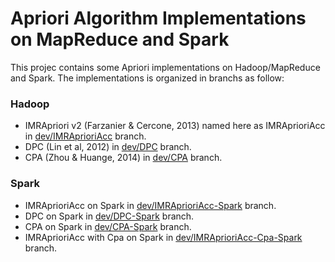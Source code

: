 # Apriori Algorithm Implementations on MapReduce and Spark

This projec contains some Apriori implementations on Hadoop/MapReduce and Spark. The implementations is organized in branchs as follow:

### Hadoop
 - IMRApriori v2 (Farzanier & Cercone, 2013) named here as IMRAprioriAcc in [dev/IMRAprioriAcc](https://github.com/EduardoPetrini/hadoop/tree/dev/IMRAprioriAcc) branch.
 - DPC (Lin et al, 2012) in [dev/DPC](https://github.com/EduardoPetrini/hadoop/tree/dev/DPC) branch.
 - CPA (Zhou & Huange, 2014) in [dev/CPA](https://github.com/EduardoPetrini/hadoop/tree/dev/CPA) branch.

### Spark
 - IMRAprioriAcc on Spark in [dev/IMRAprioriAcc-Spark](https://github.com/EduardoPetrini/hadoop/tree/dev/IMRAprioriAcc-Spark) branch.
 - DPC on Spark in [dev/DPC-Spark](https://github.com/EduardoPetrini/hadoop/tree/dev/DPC-Spark) branch.
 - CPA on Spark in [dev/CPA-Spark](https://github.com/EduardoPetrini/hadoop/tree/dev/CPA-Spark) branch.
 - IMRAprioriAcc with Cpa on Spark in [dev/IMRAprioriAcc-Cpa-Spark](https://github.com/EduardoPetrini/hadoop/tree/dev/IMRAprioriAcc-Cpa-Spark) branch.

